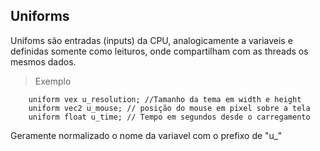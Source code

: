 ## Uniforms

Unifoms são entradas (inputs) da CPU, analogicamente a variaveis e definidas somente como leituros, onde compartilham com as threads os mesmos dados.

> Exemplo

```
    uniform vex u_resolution; //Tamanho da tema em width e height
    uniform vec2 u_mouse; // posição do mouse em pixel sobre a tela
    uniform float u_time; // Tempo em segundos desde o carregamento

```

Geramente normalizado o nome da variavel com o prefixo de "u_"